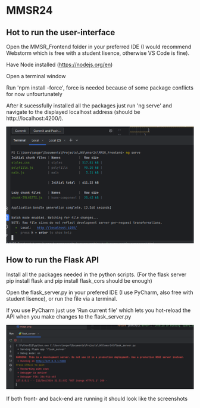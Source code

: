 # MMSR24

## Hot to run the user-interface

Open the MMSR_Frontend folder in your preferred IDE (I would recommend Webstorm which is free with a student lisence, otherwise VS Code is fine).

Have Node installed (https://nodejs.org/en)

Open a terminal window

Run 'npm install -force', force is needed because of some package conflicts for now unfourtunately

After it sucessfully installed all the packages just run 'ng serve' and navigate to the displayed localhost address (should be http://localhost:4200/).

![alt text](images/image.png)

## How to run the Flask API

Install all the packages needed in the python scripts. (For the flask server pip install flask and pip install flask_cors should be enough)

Open the flask_server.py in your prefered IDE (I use PyCharm, also free with student lisence), or run the file via a terminal.

If you use PyCharm just use 'Run current file' which lets you hot-reload the API when you make changes to the flask_server.py

![alt text](images/image-1.png)

If both front- and back-end are running it should look like the screenshots

